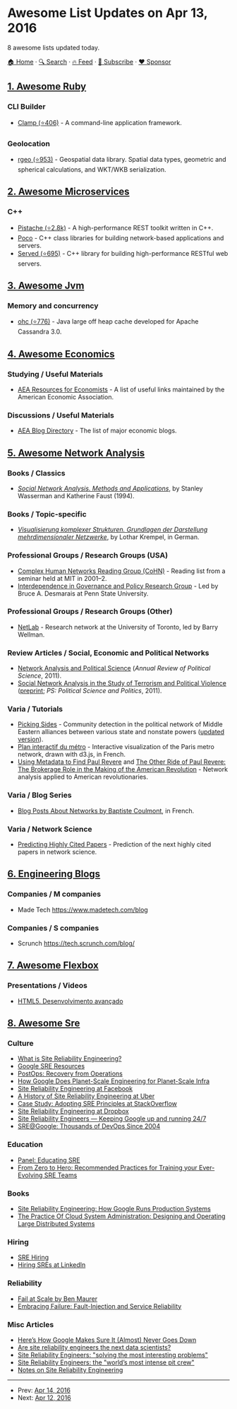 # Awesome List Updates on Apr 13, 2016

8 awesome lists updated today.

[🏠 Home](/README.md) · [🔍 Search](https://www.trackawesomelist.com/search/) · [🔥 Feed](https://www.trackawesomelist.com/rss.xml) · [📮 Subscribe](https://trackawesomelist.us17.list-manage.com/subscribe?u=d2f0117aa829c83a63ec63c2f&id=36a103854c) · [❤️  Sponsor](https://github.com/sponsors/theowenyoung)



## [1. Awesome Ruby](/content/markets/awesome-ruby/README.md)

### CLI Builder

*   [Clamp (⭐406)](https://github.com/mdub/clamp) - A command-line application framework.

### Geolocation

*   [rgeo (⭐953)](https://github.com/rgeo/rgeo) - Geospatial data library. Spatial data types, geometric and spherical calculations, and WKT/WKB serialization.

## [2. Awesome Microservices](/content/mfornos/awesome-microservices/README.md)

### C++

*   [Pistache (⭐2.8k)](https://github.com/oktal/pistache) - A high-performance REST toolkit written in C++.
*   [Poco](http://pocoproject.org/) - C++ class libraries for building network-based applications and servers.
*   [Served (⭐695)](https://github.com/datasift/served) - C++ library for building high-performance RESTful web servers.

## [3. Awesome Jvm](/content/deephacks/awesome-jvm/README.md)

### Memory and concurrency

*   [ohc (⭐776)](https://github.com/snazy/ohc) - Java large off heap cache developed for Apache Cassandra 3.0.

## [4. Awesome Economics](/content/antontarasenko/awesome-economics/README.md)

### Studying / Useful Materials

*   [AEA Resources for Economists](http://rfe.org/) - A list of useful links maintained by the American Economic Association.

### Discussions / Useful Materials

*   [AEA Blog Directory](https://www.aeaweb.org/rfe/showCat.php?cat_id=96) - The list of major economic blogs.

## [5. Awesome Network Analysis](/content/briatte/awesome-network-analysis/README.md)

### Books / Classics

*   *[Social Network Analysis. Methods and Applications](http://www.cambridge.org/ar/academic/subjects/sociology/sociology-general-interest/social-network-analysis-methods-and-applications)*, by Stanley Wasserman and Katherine Faust (1994).

### Books / Topic-specific

*   *[Visualisierung komplexer Strukturen. Grundlagen der Darstellung mehrdimensionaler Netzwerke](http://www.campus.de/buecher-campus-verlag/wissenschaft/soziologie/visualisierung_komplexer_strukturen-2467.html)*, by Lothar Krempel, in German.

### Professional Groups / Research Groups (USA)

*   [Complex Human Networks Reading Group (CoHN)](http://alumni.media.mit.edu/\~tanzeem/cohn/CoHN.htm) - Reading list from a seminar held at MIT in 2001–2.
*   [Interdependence in Governance and Policy Research Group](https://sites.psu.edu/desmaraisgroup/) - Led by Bruce A. Desmarais at Penn State University.

### Professional Groups / Research Groups (Other)

*   [NetLab](http://groups.chass.utoronto.ca/netlab/) - Research network at the University of Toronto, led by Barry Wellman.

### Review Articles / Social, Economic and Political Networks

*   [Network Analysis and Political Science](http://www.annualreviews.org/doi/abs/10.1146/annurev.polisci.12.040907.115949) (*Annual Review of Political Science*, 2011).
*   [Social Network Analysis in the Study of Terrorism and Political Violence](http://journals.cambridge.org/article_S1049096510001848) ([preprint](http://opensiuc.lib.siu.edu/cgi/viewcontent.cgi?article=1048\&context=pn_wp); *PS: Political Science and Politics*, 2011).

### Varia / Tutorials

*   [Picking Sides](https://codeandculture.wordpress.com/2015/04/03/picking-sides/) - Community detection in the political network of Middle Eastern alliances between various state and nonstate powers ([updated version](https://gist.github.com/briatte/c6df2f855afb4eb142e6)).
*   [Plan interactif du métro](http://www.jeromecukier.net/projects/metro/map.html) - Interactive visualization of the Paris metro network, drawn with d3.js, in French.
*   [Using Metadata to Find Paul Revere](https://kieranhealy.org/blog/archives/2013/06/09/using-metadata-to-find-paul-revere/) and [The Other Ride of Paul Revere: The Brokerage Role in the Making of the American Revolution](http://www.sscnet.ucla.edu/polisci/faculty/chwe/ps269/han.pdf) - Network analysis applied to American revolutionaries.

### Varia / Blog Series

*   [Blog Posts About Networks by Baptiste Coulmont](http://coulmont.com/index.php?s=r%C3%A9seaux), in French.

### Varia / Network Science

*   [Predicting Highly Cited Papers](http://arxiv.org/abs/1310.8220) - Prediction of the next highly cited papers in network science.

## [6. Engineering Blogs](/content/kilimchoi/engineering-blogs/README.md)

### Companies / M companies

*   Made Tech <https://www.madetech.com/blog>

### Companies / S companies

*   Scrunch <https://tech.scrunch.com/blog/>

## [7. Awesome Flexbox](/content/afonsopacifer/awesome-flexbox/README.md)

### Presentations / Videos

*   [HTML5. Desenvolvimento avançado](https://www.youtube.com/watch?v=b9ZrOdTFkNk)

## [8. Awesome Sre](/content/dastergon/awesome-sre/README.md)

### Culture

*   [What is Site Reliability Engineering?](https://landing.google.com/sre/interview/ben-treynor.html)
*   [Google SRE Resources](https://landing.google.com/sre/resources.html)
*   [PostOps: Recovery from Operations](https://www.usenix.org/conference/srecon15europe/program/presentation/underwood)
*   [How Google Does Planet-Scale Engineering for Planet-Scale Infra](https://www.youtube.com/watch?v=H4vMcD7zKM0)
*   [Site Reliability Engineering at Facebook](https://www.facebook.com/notes/facebook-engineering/site-reliability-engineering-at-facebook/291616313919/)
*   [A History of Site Reliability Engineering at Uber](https://www.youtube.com/watch?v=qJnS-EfIIIE\&nohtml5=False)
*   [Case Study: Adopting SRE Principles at StackOverflow](https://www.usenix.org/conference/srecon15/program/presentation/limoncelli)
*   [Site Reliability Engineering at Dropbox](https://www.youtube.com/watch?v=ggizCjUCCqE)
*   [Site Reliability Engineers — Keeping Google up and running 24/7](https://www.youtube.com/watch?v=yXI7r0_J29M)
*   [SRE@Google: Thousands of DevOps Since 2004](https://www.youtube.com/watch?v=iIuTnhdTzK0)

### Education

*   [Panel: Educating SRE](https://www.usenix.org/conference/srecon15/program/presentation/sebenik)
*   [From Zero to Hero: Recommended Practices for Training your Ever-Evolving SRE Teams](https://www.usenix.org/conference/srecon15/program/presentation/widdowson)

### Books

*   [Site Reliability Engineering: How Google Runs Production Systems](https://landing.google.com/sre/book.html)
*   [The Practice Of Cloud System Administration: Designing and Operating Large Distributed Systems](http://the-cloud-book.com/)

### Hiring

*   [SRE Hiring](https://www.usenix.org/conference/srecon15/program/presentation/fong)
*   [Hiring SREs at LinkedIn](https://engineering.linkedin.com/engineering-culture/hiring-sres-linkedin)

### Reliability

*   [Fail at Scale by Ben Maurer](http://queue.acm.org/detail.cfm?id=2839461)
*   [Embracing Failure: Fault-Injection and Service Reliability](https://www.youtube.com/watch?v=wrY7XoOnysg)

### Misc Articles

*   [Here’s How Google Makes Sure It (Almost) Never Goes Down](http://www.wired.com/2016/04/google-ensures-services-almost-never-go/)
*   [Are site reliability engineers the next data scientists?](http://techcrunch.com/2016/03/02/are-site-reliability-engineers-the-next-data-scientists/)
*   [Site Reliability Engineers: "solving the most interesting problems"](http://googleresearch.blogspot.gr/2012/07/site-reliability-engineers-solving-most.html)
*   [Site Reliability Engineers: the "world’s most intense pit crew"](http://googleforstudents.blogspot.gr/2012/06/site-reliability-engineers-worlds-most.html)
*   [Notes on Site Reliability Engineering](http://danluu.com/google-sre-book/)

---

- Prev: [Apr 14, 2016](/content/2016/04/14/README.md)
- Next: [Apr 12, 2016](/content/2016/04/12/README.md)